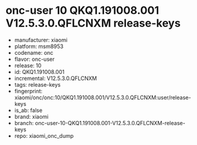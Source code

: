 # onc-user 10 QKQ1.191008.001 V12.5.3.0.QFLCNXM release-keys
- manufacturer: xiaomi
- platform: msm8953
- codename: onc
- flavor: onc-user
- release: 10
- id: QKQ1.191008.001
- incremental: V12.5.3.0.QFLCNXM
- tags: release-keys
- fingerprint: xiaomi/onc/onc:10/QKQ1.191008.001/V12.5.3.0.QFLCNXM:user/release-keys
- is_ab: false
- brand: xiaomi
- branch: onc-user-10-QKQ1.191008.001-V12.5.3.0.QFLCNXM-release-keys
- repo: xiaomi_onc_dump
